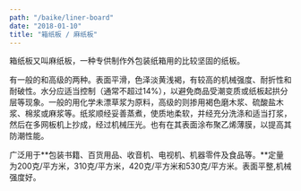 ```yaml
---
path: "/baike/liner-board"
date: "2018-01-10"
title: "箱纸板 / 麻纸板"
---
```


箱纸板又叫麻纸板，一种专供制作外包装纸箱用的比较坚固的纸板。   

有一般的和高级的两种。表面平滑，色泽淡黄浅褐，有较高的机械强度、耐折性和耐破性。水分应适当控制（通常不超过14%），以避免商品受潮变质或纸板起拱分层等现象。一般的用化学未漂草浆为原料，高级的则掺用褐色磨木浆、硫酸盐木浆、棉浆或麻浆等。纸浆顺经妥善蒸煮，使质地柔软，并经充分洗涤和适当打浆，然后在多网板机上抄成，经过机械压光。也有在其表面涂布聚乙烯薄膜，以提高其防潮性能。   

广泛用于**包装书籍、百货用品、收音机、电视机、机器零件及食品等。**定量为200克/平方米，310克/平方米，420克/平方米和530克/平方米。表面平整,机械强度好。   



